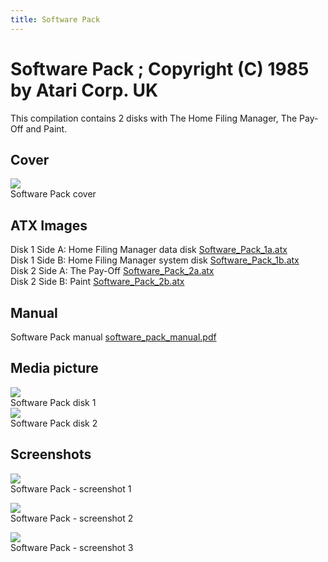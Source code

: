 ```yaml
---
title: Software Pack
---
```

# Software Pack ; Copyright (C) 1985 by Atari Corp. UK  
This compilation contains 2 disks with The Home Filing Manager, The Pay-Off and Paint.  
  
## Cover  
![](attachments/Software_pack_disk.jpg)  
Software Pack cover  
  
## ATX Images  
Disk 1 Side A: Home Filing Manager data disk [Software_Pack_1a.atx](attachments/Software_Pack_1a.atx)  
Disk 1 Side B: Home Filing Manager system disk [Software_Pack_1b.atx](attachments/Software_Pack_1b.atx)  
Disk 2 Side A: The Pay-Off [Software_Pack_2a.atx](attachments/Software_Pack_2a.atx)  
Disk 2 Side B: Paint [Software_Pack_2b.atx](attachments/Software_Pack_2b.atx)  
  
## Manual  
Software Pack manual [software_pack_manual.pdf](attachments/software_pack_manual.pdf)  
  
## Media picture  
![](attachments/disk1.jpg)  
Software Pack disk 1  
![](attachments/disk2.jpg)  
Software Pack disk 2  
  
## Screenshots  
![](attachments/software_pack_screenshot1.jpg)  
Software Pack - screenshot 1  
  
![](attachments/software_pack_screenshot2.jpg)  
Software Pack - screenshot 2  
  
![](attachments/software_pack_screenshot3.jpg)  
Software Pack - screenshot 3  
  
